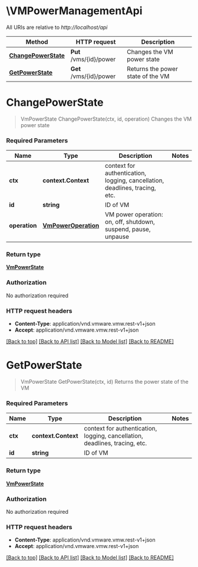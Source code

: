 # \VMPowerManagementApi

All URIs are relative to *http://localhost/api*

Method | HTTP request | Description
------------- | ------------- | -------------
[**ChangePowerState**](VMPowerManagementApi.md#ChangePowerState) | **Put** /vms/{id}/power | Changes the VM power state
[**GetPowerState**](VMPowerManagementApi.md#GetPowerState) | **Get** /vms/{id}/power | Returns the power state of the VM


# **ChangePowerState**
> VmPowerState ChangePowerState(ctx, id, operation)
Changes the VM power state

### Required Parameters

Name | Type | Description  | Notes
------------- | ------------- | ------------- | -------------
 **ctx** | **context.Context** | context for authentication, logging, cancellation, deadlines, tracing, etc.
  **id** | **string**| ID of VM | 
  **operation** | [**VmPowerOperation**](VmPowerOperation.md)| VM power operation: on, off, shutdown, suspend, pause, unpause | 

### Return type

[**VmPowerState**](VMPowerState.md)

### Authorization

No authorization required

### HTTP request headers

 - **Content-Type**: application/vnd.vmware.vmw.rest-v1+json
 - **Accept**: application/vnd.vmware.vmw.rest-v1+json

[[Back to top]](#) [[Back to API list]](README.md#documentation-for-api-endpoints) [[Back to Model list]](README.md#documentation-for-models) [[Back to README]](README.md)

# **GetPowerState**
> VmPowerState GetPowerState(ctx, id)
Returns the power state of the VM

### Required Parameters

Name | Type | Description  | Notes
------------- | ------------- | ------------- | -------------
 **ctx** | **context.Context** | context for authentication, logging, cancellation, deadlines, tracing, etc.
  **id** | **string**| ID of VM | 

### Return type

[**VmPowerState**](VMPowerState.md)

### Authorization

No authorization required

### HTTP request headers

 - **Content-Type**: application/vnd.vmware.vmw.rest-v1+json
 - **Accept**: application/vnd.vmware.vmw.rest-v1+json

[[Back to top]](#) [[Back to API list]](README.md#documentation-for-api-endpoints) [[Back to Model list]](README.md#documentation-for-models) [[Back to README]](README.md)

